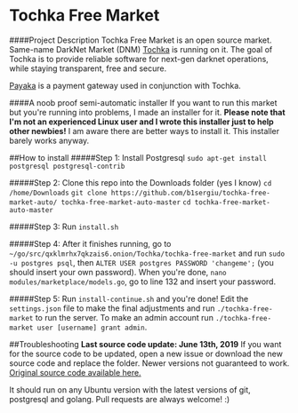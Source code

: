 # Tochka Free Market
####Project Description
Tochka Free Market is an open source market. Same-name DarkNet Market (DNM) [Tochka](http://tochka3evlj3sxdv.onion/) is running on it. 
The goal of Tochka is to provide reliable software for next-gen darknet operations, while staying transparent, free and secure.

[Payaka](http://qxklmrhx7qkzais6.onion/Tochka/payaka-payment-gate) is a payment gateway used in conjunction with Tochka.

####A noob proof semi-automatic installer
If you want to run this market but you're running into problems, I made an installer for it.
**Please note that I'm not an experienced Linux user and I wrote this installer just to help other newbies!** I am aware there are better ways to install it. This installer barely works anyway.

##How to install
#####Step 1:
Install Postgresql
`sudo apt-get install postgresql postgresql-contrib`

#####Step 2:
Clone this repo into the Downloads folder (yes I know)
`cd /home/Downloads`
`git clone https://github.com/b1sergiu/tochka-free-market-auto/ tochka-free-market-auto-master`
`cd tochka-free-market-auto-master`

#####Step 3:
Run `install.sh`

#####Step 4:
After it finishes running, go to `~/go/src/qxklmrhx7qkzais6.onion/Tochka/tochka-free-market` and run `sudo -u postgres psql`, then `ALTER USER postgres PASSWORD 'changeme';` (you should insert your own password). When you're done, `nano modules/marketplace/models.go`, go to line 132 and insert your password.

#####Step 5:
Run `install-continue.sh` and you're done! Edit the `settings.json` file to make the final adjustments and run `./tochka-free-market` to run the server. To make an admin account run `./tochka-free-market user [username] grant admin`.

##Troubleshooting
**Last source code update: June 13th, 2019**
If you want for the source code to be updated, open a new issue or download the new source code and replace the folder. Newer versions not guaranteed to work.
[Original source code available here.](http://qxklmrhx7qkzais6.onion/ "Original source code available here.")

It should run on any Ubuntu version with the latest versions of git, postgresql and golang.
Pull requests are always welcome! :)